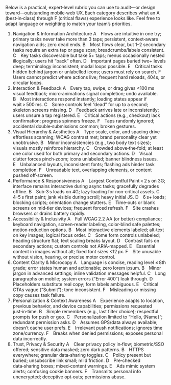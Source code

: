 Below is a practical, expert‑level rubric you can use to audit—or design toward—outstanding mobile‑web UX. Each category describes what an A (best‑in‑class) through F (critical flaws) experience looks like. Feel free to adapt language or weighting to match your team’s priorities.

1. Navigation & Information Architecture
A Flows are intuitive in one try; primary tasks never take more than 3 taps; persistent, context‑aware navigation aids; zero dead ends.
B Most flows clear, but 1–2 secondary tasks require an extra tap or page scan; breadcrumbs/labels consistent.
C Key tasks discoverable but take 5+ taps; menus occasionally nested illogically; users hit “back” often.
D Important pages buried two+ levels deep; terminology inconsistent; modal loops possible.
E Critical tasks hidden behind jargon or unlabelled icons; users must rely on search.
F Users cannot predict where actions live; frequent hard reloads, 404s, or circular loops.
2. Interaction & Feedback
A Every tap, swipe, or drag gives <100 ms visual feedback; micro‑animations signal completion; undo available.
B Most interactions respond instantly; loading states appear if wait > 500 ms.
C Some controls feel “dead” for up to a second; skeleton screens missing.
D Feedback arrives late or inconsistently; users unsure a tap registered.
E Critical actions (e.g., checkout) lack confirmation; progress spinners freeze.
F Taps randomly ignored; accidental double‑submissions common; broken gestures.
3. Visual Hierarchy & Aesthetics
A Type scale, color, and spacing drive effortless scanning; WCAG contrast met; brand personality clear yet unobtrusive.
B Minor inconsistencies (e.g., two body text sizes); visuals mostly reinforce hierarchy.
C Crowded above‑the‑fold; at least one color used for both primary and secondary actions.
D Visual clutter forces pinch‑zoom; icons unlabeled; banner blindness issues.
E Unbalanced layouts, inconsistent fonts; flashing ads hinder task completion.
F Unreadable text, overlapping elements, or content pushed off‑screen.
4. Performance & Responsiveness
A Largest Contentful Paint < 2 s on 3G; interface remains interactive during async tasks; gracefully degrades offline.
B Sub‑3 s loads on 4G; lazy‑loading for non‑critical assets.
C 4–5 s first paint; jank visible during scroll; heavy initial JS.
D 6 s+ loads; blocking scripts; orientation change stutters.
E Time‑outs or blank screens on mid‑tier devices; frequent forced refresh.
F Site crashes browsers or drains battery rapidly.
5. Accessibility & Inclusivity
A Full WCAG 2.2 AA (or better) compliance; keyboard navigation, screen‑reader labeling, color‑blind safe palettes; motion‑reduction options.
B Most interactive elements labeled; alt‑text on key images; logical focus order.
C Some form controls unlabeled; heading structure flat; text scaling breaks layout.
D Contrast fails on secondary actions; custom controls not ARIA‑mapped.
E Essential content in images without alt; fixed font sizes <12 px.
F Site unusable without vision, hearing, or precise motor control.
6. Content Clarity & Microcopy
A Language is concise, reading level ≤ 8th grade; error states human and actionable; zero lorem ipsum.
B Minor jargon in advanced settings; inline validation messages helpful.
C Long paragraphs on mobile; system errors (“Error 400”) leak through.
D Placeholders substitute real copy; form labels ambiguous.
E Critical CTAs vague (“Submit”); tone inconsistent.
F Misleading or missing copy causes task failure.
7. Personalization & Context Awareness
A Experience adapts to location, previous behavior, and device capabilities; permissions requested just‑in‑time.
B Simple remembers (e.g., last filter choice); respectful prompts for push or geo.
C Personalization limited to “Hello, {Name}”; redundant permission asks.
D Assumes GPS/data always available; doesn’t cache user prefs.
E Irrelevant push notifications; ignores time zone/currency.
F Breaks when denied permissions; exposes personal data incorrectly.
8. Trust, Privacy & Security
A Clear privacy policy in‑flow; biometric/SSO offered; sensitive data masked; zero dark patterns.
B HTTPS everywhere; granular data‑sharing toggles.
C Policy present but buried; unsubscribe link small; mild friction.
D Pre‑checked data‑sharing boxes; mixed‑content warnings.
E Ads mimic system alerts; confusing cookie banners.
F Transmits personal info unencrypted; deceptive opt‑outs; permissions abuse.